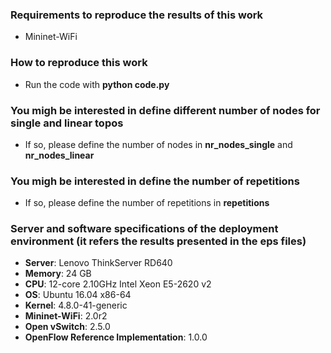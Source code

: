 ### Requirements to reproduce the results of this work
* Mininet-WiFi

### How to reproduce this work
* Run the code with **python code.py**

### You migh be interested in define different number of nodes for single and linear topos
* If so, please define the number of nodes in **nr_nodes_single** and **nr_nodes_linear**

### You migh be interested in define the number of repetitions
* If so, please define the number of repetitions in **repetitions**

### Server and software specifications of the deployment environment (it refers the results presented in the eps files)

* **Server**:	Lenovo ThinkServer RD640  
* **Memory**:	24 GB  
* **CPU**:	12-core 2.10GHz Intel Xeon E5-2620 v2  
* **OS**:	Ubuntu 16.04 x86-64  
* **Kernel**:	4.8.0-41-generic  
* **Mininet-WiFi**:	2.0r2  
* **Open vSwitch**:	2.5.0  
* **OpenFlow Reference Implementation**:	1.0.0  

